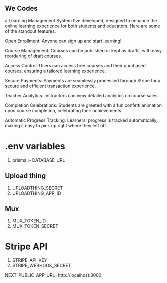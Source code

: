 ## We Codes

a Learning Management System I've developed, designed to enhance the online learning experience for both students and educators. Here are some of the standout features:

Open Enrollment: Anyone can sign up and start learning!

Course Management: Courses can be published or kept as drafts, with easy reordering of draft courses.

Access Control: Users can access free courses and their purchased courses, ensuring a tailored learning experience.

Secure Payments: Payments are seamlessly processed through Stripe for a secure and efficient transaction experience.

Teacher Analytics: Instructors can view detailed analytics on course sales.

Completion Celebrations: Students are greeted with a fun confetti animation upon course completion, celebrating their achievements.

Automatic Progress Tracking: Learners' progress is tracked automatically, making it easy to pick up right where they left off.


# .env variables
1. prisma :- DATABASE_URL

## Upload thing
1. UPLOADTHING_SECRET
1. UPLOADTHING_APP_ID

## Mux
1. MUX_TOKEN_ID
1. MUX_TOKEN_SECRET

# Stripe API
1. STRIPE_API_KEY
1. STRIPE_WEBHOOK_SECRET


NEXT_PUBLIC_APP_URL=http://localhost:3000

